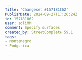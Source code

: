 ```yaml
---
Title: 'Changeset #157181862'
PublishDate: 2024-09-27T17:26:24Z
id: 157181862
user: soliMM
comment: Specify surfaces
created_by: StreetComplete 59.1
tags:
- Montenegro
- Podgorica

---
```

